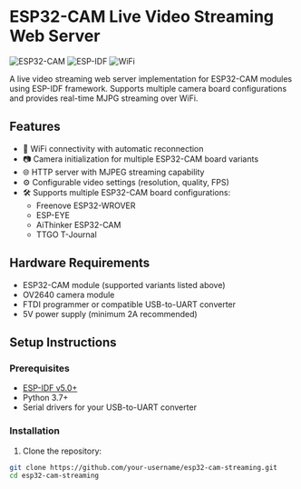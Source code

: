 # ESP32-CAM Live Video Streaming Web Server

![ESP32-CAM](https://img.shields.io/badge/ESP32-CAM-blueviolet) ![ESP-IDF](https://img.shields.io/badge/ESP--IDF-v5.0+-orange) ![WiFi](https://img.shields.io/badge/WiFi-Connected-brightgreen)

A live video streaming web server implementation for ESP32-CAM modules using ESP-IDF framework. Supports multiple camera board configurations and provides real-time MJPG streaming over WiFi.

## Features
- 📶 WiFi connectivity with automatic reconnection
- 📷 Camera initialization for multiple ESP32-CAM board variants
- 🌐 HTTP server with MJPEG streaming capability
- ⚙️ Configurable video settings (resolution, quality, FPS)
- 🛠️ Supports multiple ESP32-CAM board configurations:
  - Freenove ESP32-WROVER
  - ESP-EYE
  - AiThinker ESP32-CAM
  - TTGO T-Journal

## Hardware Requirements
- ESP32-CAM module (supported variants listed above)
- OV2640 camera module
- FTDI programmer or compatible USB-to-UART converter
- 5V power supply (minimum 2A recommended)

## Setup Instructions

### Prerequisites
- [ESP-IDF v5.0+](https://docs.espressif.com/projects/esp-idf/en/latest/esp32/get-started/)
- Python 3.7+
- Serial drivers for your USB-to-UART converter

### Installation
1. Clone the repository:
```bash
git clone https://github.com/your-username/esp32-cam-streaming.git
cd esp32-cam-streaming


